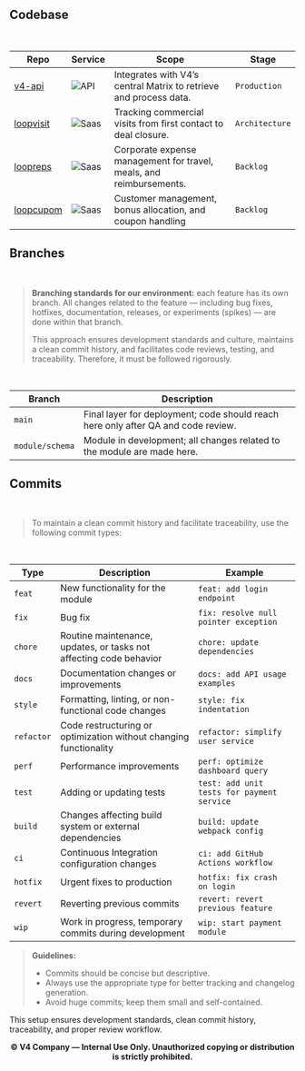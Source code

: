 ## Codebase 
<br>

| Repo | Service | Scope | Stage |
|------|---------|-------|-------|
| [v4-api](https://github.com/NK/v4-main) | ![API](https://img.shields.io/badge/Services-API-blue) | Integrates with V4’s central Matrix to retrieve and process data. | `Production` |
| [loopvisit](https://github.com/NK/v4-main) | ![Saas](https://img.shields.io/badge/Services-SaaS-red) | Tracking commercial visits from first contact to deal closure. | `Architecture` |
| [loopreps](https://github.com/NK/v4-main) | ![Saas](https://img.shields.io/badge/Services-SaaS-red) | Corporate expense management for travel, meals, and reimbursements. | `Backlog` |
| [loopcupom](https://github.com/NK/v4-main) | ![Saas](https://img.shields.io/badge/Services-SaaS-red) | Customer management, bonus allocation, and coupon handling | `Backlog` |

## Branches
<br>

> **Branching standards for our environment:** each feature has its own branch. All changes related to the feature — including bug fixes, hotfixes, documentation, releases, or experiments (spikes) — are done within that branch.
>
> This approach ensures development standards and culture, maintains a clean commit history, and facilitates code reviews, testing, and traceability. Therefore, it must be followed rigorously.
<br>

| Branch | Description | 
|------------|-----------|
| `main`      | Final layer for deployment; code should reach here only after QA and code review. |
| `module/schema`     | Module in development; all changes related to the module are made here. |

## Commits
<br>

> To maintain a clean commit history and facilitate traceability, use the following commit types:
<br>

| Type       | Description | Example |
|------------|------------|--------|
| `feat`     | New functionality for the module | `feat: add login endpoint` |
| `fix`      | Bug fix | `fix: resolve null pointer exception` |
| `chore`    | Routine maintenance, updates, or tasks not affecting code behavior | `chore: update dependencies` |
| `docs`     | Documentation changes or improvements | `docs: add API usage examples` |
| `style`    | Formatting, linting, or non-functional code changes | `style: fix indentation` |
| `refactor` | Code restructuring or optimization without changing functionality | `refactor: simplify user service` |
| `perf`     | Performance improvements | `perf: optimize dashboard query` |
| `test`     | Adding or updating tests | `test: add unit tests for payment service` |
| `build`    | Changes affecting build system or external dependencies | `build: update webpack config` |
| `ci`       | Continuous Integration configuration changes | `ci: add GitHub Actions workflow` |
| `hotfix`   | Urgent fixes to production | `hotfix: fix crash on login` |
| `revert`   | Reverting previous commits | `revert: revert previous feature` |
| `wip`      | Work in progress, temporary commits during development | `wip: start payment module` |

> **Guidelines:**  
> - Commits should be concise but descriptive.  
> - Always use the appropriate type for better tracking and changelog generation.  
> - Avoid huge commits; keep them small and self-contained.  

This setup ensures development standards, clean commit history, traceability, and proper review workflow.



<p align="center" style="font-weight: bold">
© V4 Company — Internal Use Only. Unauthorized copying or distribution is strictly prohibited.
</p>

